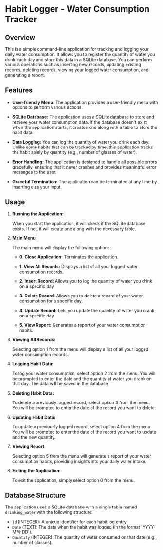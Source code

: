 ﻿# Habit Logger - Water Consumption Tracker

## Overview

This is a simple command-line application for tracking and logging your daily water consumption. It allows you to register the quantity of water you drink each day and store this data in a SQLite database. You can perform various operations such as inserting new records, updating existing records, deleting records, viewing your logged water consumption, and generating a report.

## Features

- **User-friendly Menu:** The application provides a user-friendly menu with options to perform various actions.

- **SQLite Database:** The application uses a SQLite database to store and retrieve your water consumption data. If the database doesn't exist when the application starts, it creates one along with a table to store the habit data.

- **Data Logging:** You can log the quantity of water you drink each day. Unlike some habits that can be tracked by time, this application tracks the habit solely by quantity (e.g., number of glasses of water).

- **Error Handling:** The application is designed to handle all possible errors gracefully, ensuring that it never crashes and provides meaningful error messages to the user.

- **Graceful Termination:** The application can be terminated at any time by inserting `0` as your input.

## Usage

1. **Running the Application:**

   When you start the application, it will check if the SQLite database exists. If not, it will create one along with the necessary table.

2. **Main Menu:**

   The main menu will display the following options:

   - **0. Close Application:** Terminates the application.

   - **1. View All Records:** Displays a list of all your logged water consumption records.

   - **2. Insert Record:** Allows you to log the quantity of water you drink on a specific day.

   - **3. Delete Record:** Allows you to delete a record of your water consumption for a specific day.

   - **4. Update Record:** Lets you update the quantity of water you drank on a specific day.

   - **5. View Report:** Generates a report of your water consumption habits.

3. **Viewing All Records:**

   Selecting option 1 from the menu will display a list of all your logged water consumption records.

4. **Logging Habit Data:**

   To log your water consumption, select option 2 from the menu. You will be prompted to enter the date and the quantity of water you drank on that day. The data will be saved in the database.

5. **Deleting Habit Data:**

   To delete a previously logged record, select option 3 from the menu. You will be prompted to enter the date of the record you want to delete.

6. **Updating Habit Data:**

   To update a previously logged record, select option 4 from the menu. You will be prompted to enter the date of the record you want to update and the new quantity.

7. **Viewing Report:**

   Selecting option 5 from the menu will generate a report of your water consumption habits, providing insights into your daily water intake.

8. **Exiting the Application:**

   To exit the application, simply select option 0 from the menu.

## Database Structure

The application uses a SQLite database with a single table named `drinking_water` with the following structure:

- `Id` (INTEGER): A unique identifier for each habit log entry.
- `Date` (TEXT): The date when the habit was logged (in the format 'YYYY-MM-DD').
- `Quantity` (INTEGER): The quantity of water consumed on that date (e.g., number of glasses).

